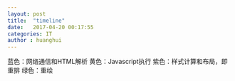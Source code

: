 ```yaml
---
layout: post
title:  "timeline"
date:   2017-04-20 00:17:55
categories: IT
author : huanghui
---
```



蓝色：网络通信和HTML解析
黄色：Javascript执行
紫色：样式计算和布局，即重排
绿色：重绘